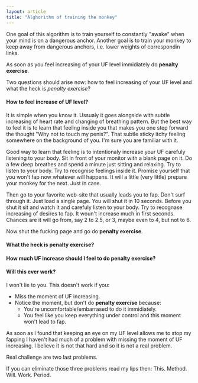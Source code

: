 ```yaml
---
layout: article
title: "Alghorithm of training the monkey"
---
```


One goal of this algorithm is to train yourself to constantly "awake" when your
mind is on a dangerous anchor. Another goal is to train your monkey to keep away
from dangerous anchors, i.e. lower weights of correspondin links.

As soon as you feel increasing of your UF level immidiately do **penalty exercise**.

Two questions should arise now: how to feel increasing of your UF level and what
the heck is *penalty exercise*?

#### How to feel increase of UF level?

It is simple when you know it. Ussualy it goes alongside with subtle increasing
of heart rate and changing of breathing pattern. But the best way to feel it is
to learn that feeling inside you that makes you one step forward the thought "Why
not to touch my penis?". That subtle sticky itchy feeling somewhere on the
background of you. I'm sure you are familiar with it.

Good way to learn that feeling is to intentionaly increase your UF carefuly
listening to your body. Sit in front of your monitor with a blank page on it. Do
a few deep breathes and spend a minute just sitting and relaxing. Try to listen
to your body. Try to recognise feelings inside it. Promise yourself that you
won't fap now whatever will happens. It will a little (very little) prepare your
monkey for the next. Just in case.

Then go to your favorite web-site that usually leads you to fap. Don't surf
through it. Just load a single page. You will shut it in 10 seconds. Before you
shut it sit and watch it and carefuly listen to your body. Try to recognase
increasing of desires to fap. It woun't increase much in first seconds. Chances
are it will go from, say 2 to 2.5, or 3, maybe even to 4, but not to 6.

Now shut the fucking page and go do **penalty exercise**.

#### What the heck is penalty exercise?


#### How much UF increase should I feel to do penalty exercise?


#### Will this ever work?

I won't lie to you. This doesn't work if you:

* Miss the moment of UF increasing.
* Notice the moment, but don't do **penalty exercise** because:
    + You're uncomfortable/embarrased to do it immidiately.
    + You feel like you keep everything under control and this moment won't lead to fap.

As soon as I found that keeping an eye on my UF level allows me to stop my
fapping I haven't had much of a problem with missing the moment of UF
increasing. I believe it is not that hard and so it is not a real problem.

Real challenge are two last problems.

If you can eliminate those three problems read my lips then: This. Method. Will. Work. Period.

